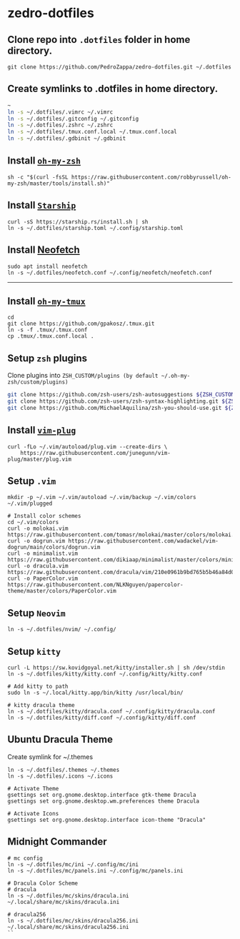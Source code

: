 # zedro-dotfiles

## Clone repo into `.dotfiles` folder in home directory.

```shell
git clone https://github.com/PedroZappa/zedro-dotfiles.git ~/.dotfiles
``` 

## Create symlinks to .dotfiles in home directory.

```sh
~
ln -s ~/.dotfiles/.vimrc ~/.vimrc
ln -s ~/.dotfiles/.gitconfig ~/.gitconfig
ln -s ~/.dotfiles/.zshrc ~/.zshrc
ln -s ~/.dotfiles/.tmux.conf.local ~/.tmux.conf.local
ln -s ~/.dotfiles/.gdbinit ~/.gdbinit
```

## Install [`oh-my-zsh`](https://ohmyz.sh/)

```shell 
sh -c "$(curl -fsSL https://raw.githubusercontent.com/robbyrussell/oh-my-zsh/master/tools/install.sh)"
```

## Install [`Starship`](https://starship.rs/)

```shell
curl -sS https://starship.rs/install.sh | sh
ln -s ~/.dotfiles/starship.toml ~/.config/starship.toml
```
## Install [Neofetch](https://github.com/dylanaraps/neofetch)

```shell
sudo apt install neofetch
ln -s ~/.dotfiles/neofetch.conf ~/.config/neofetch/neofetch.conf
```

___

## Install [`oh-my-tmux`](https://github.com/gpakosz/.tmux)

```shell
cd
git clone https://github.com/gpakosz/.tmux.git
ln -s -f .tmux/.tmux.conf
cp .tmux/.tmux.conf.local .
```

## Setup `zsh` plugins 

Clone plugins into `ZSH_CUSTOM/plugins (by default ~/.oh-my-zsh/custom/plugins)`

```sh
git clone https://github.com/zsh-users/zsh-autosuggestions ${ZSH_CUSTOM:-~/.oh-my-zsh/custom}/plugins/zsh-autosuggestions
git clone https://github.com/zsh-users/zsh-syntax-highlighting.git ${ZSH_CUSTOM:-~/.oh-my-zsh/custom}/plugins/zsh-syntax-highlighting
git clone https://github.com/MichaelAquilina/zsh-you-should-use.git ${ZSH_CUSTOM:-~/.oh-my-zsh/custom}/plugins/you-should-use 
```

## Install [`vim-plug`](https://github.com/junegunn/vim-plug)

```shell
curl -fLo ~/.vim/autoload/plug.vim --create-dirs \
    https://raw.githubusercontent.com/junegunn/vim-plug/master/plug.vim
```

## Setup `.vim`

```shell
mkdir -p ~/.vim ~/.vim/autoload ~/.vim/backup ~/.vim/colors ~/.vim/plugged

# Install color schemes
cd ~/.vim/colors
curl -o molokai.vim https://raw.githubusercontent.com/tomasr/molokai/master/colors/molokai.vim
curl -o dogrun.vim https://raw.githubusercontent.com/wadackel/vim-dogrun/main/colors/dogrun.vim
curl -o minimalist.vim https://raw.githubusercontent.com/dikiaap/minimalist/master/colors/minimalist.vim
curl -o dracula.vim https://raw.githubusercontent.com/dracula/vim/210e0961b9bd765b5b46a84d0631271ee8e6af64/colors/dracula.vim
curl -o PaperColor.vim https://raw.githubusercontent.com/NLKNguyen/papercolor-theme/master/colors/PaperColor.vim
```

## Setup `Neovim`

```shell
ln -s ~/.dotfiles/nvim/ ~/.config/
```

## Setup `kitty`

```shell
curl -L https://sw.kovidgoyal.net/kitty/installer.sh | sh /dev/stdin
ln -s ~/.dotfiles/kitty/kitty.conf ~/.config/kitty/kitty.conf

# Add kitty to path
sudo ln -s ~/.local/kitty.app/bin/kitty /usr/local/bin/

# kitty dracula theme
ln -s ~/.dotfiles/kitty/dracula.conf ~/.config/kitty/dracula.conf
ln -s ~/.dotfiles/kitty/diff.conf ~/.config/kitty/diff.conf

```

## Ubuntu Dracula Theme

Create symlink for ~/.themes 

```shell
ln -s ~/.dotfiles/.themes ~/.themes
ln -s ~/.dotfiles/.icons ~/.icons

# Activate Theme
gsettings set org.gnome.desktop.interface gtk-theme Dracula
gsettings set org.gnome.desktop.wm.preferences theme Dracula

# Activate Icons
gsettings set org.gnome.desktop.interface icon-theme "Dracula"
```

## Midnight Commander

```shell
# mc config
ln -s ~/.dotfiles/mc/ini ~/.config/mc/ini
ln -s ~/.dotfiles/mc/panels.ini ~/.config/mc/panels.ini

# Dracula Color Scheme
# dracula
ln -s ~/.dotfiles/mc/skins/dracula.ini ~/.local/share/mc/skins/dracula.ini

# dracula256
ln -s ~/.dotfiles/mc/skins/dracula256.ini ~/.local/share/mc/skins/dracula256.ini
``
